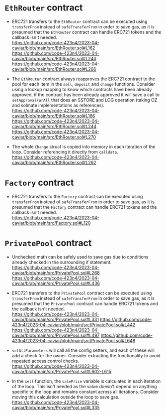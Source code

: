 # `EthRouter` contract

- ERC721 transfers to the `EthRouter` contract can be executed using `transferFrom` instead of `safeTransferFrom` in order to save gas, as it is presumed that the `EthRouter` contract can handle ERC721 tokens and the callback isn't needed.  
  https://github.com/code-423n4/2023-04-caviar/blob/main/src/EthRouter.sol#L162  
  https://github.com/code-423n4/2023-04-caviar/blob/main/src/EthRouter.sol#L240  
  https://github.com/code-423n4/2023-04-caviar/blob/main/src/EthRouter.sol#L266  

- The `EthRouter` contract always reapproves the ERC721 contract to the pool for each item in the `sell`, `deposit` and `change` functions. Consider using a lookup mapping to know which contracts have been already approved, if the contract has been already approved it will save a call to `setApprovalForAll` that does an SSTORE and LOG operation (taking OZ and solmate implementations as references).  
  https://github.com/code-423n4/2023-04-caviar/blob/main/src/EthRouter.sol#L166  
  https://github.com/code-423n4/2023-04-caviar/blob/main/src/EthRouter.sol#L244  
  https://github.com/code-423n4/2023-04-caviar/blob/main/src/EthRouter.sol#L270
  
- The whole `Change` struct is copied into memory in each iteration of the loop. Consider referencing it directly from `calldata`.  
  https://github.com/code-423n4/2023-04-caviar/blob/main/src/EthRouter.sol#L262  
  
# `Factory` contract

- ERC721 transfers to the `Factory` contract can be executed using `transferFrom` instead of `safeTransferFrom` in order to save gas, as it is presumed that the `Factory` contract can handle ERC721 tokens and the callback isn't needed.  
  https://github.com/code-423n4/2023-04-caviar/blob/main/src/Factory.sol#L120  

# `PrivatePool` contract

- Unchecked math can be safely used to save gas due to conditions already checked in the surrounding if statement.
  https://github.com/code-423n4/2023-04-caviar/blob/main/src/PrivatePool.sol#L268  
  https://github.com/code-423n4/2023-04-caviar/blob/main/src/PrivatePool.sol#L436  

- ERC721 transfers to the `PrivatePool` contract can be executed using `transferFrom` instead of `safeTransferFrom` in order to save gas, as it is presumed that the `PrivatePool` contract can handle ERC721 tokens and the callback isn't needed.  
  https://github.com/code-423n4/2023-04-caviar/blob/main/src/PrivatePool.sol#L331
  https://github.com/code-423n4/2023-04-caviar/blob/main/src/PrivatePool.sol#L442
  https://github.com/code-423n4/2023-04-caviar/blob/main/src/PrivatePool.sol#L497
  https://github.com/code-423n4/2023-04-caviar/blob/main/src/PrivatePool.sol#L648
  
- `setAllParameters` will call all the config setters, and each of these will add a check for the owner. Consider extracting the functionality to avoid repeated access control checks.  
  https://github.com/code-423n4/2023-04-caviar/blob/main/src/PrivatePool.sol#L602-L615  

- In the `sell` function, the `salePrice` variable is calculated in each iteration of the loop. This isn't needed as the value doesn't depend on anything specific to the loop and remains constant across all iterations. Consider moving this calculation outside the loop to save gas.
  https://github.com/code-423n4/2023-04-caviar/blob/main/src/PrivatePool.sol#L335
